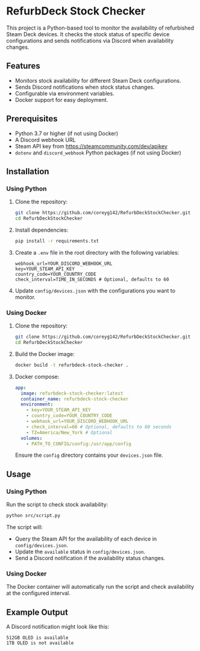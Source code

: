 # RefurbDeck Stock Checker

This project is a Python-based tool to monitor the availability of refurbished Steam Deck devices. It checks the stock status of specific device configurations and sends notifications via Discord when availability changes.

## Features

- Monitors stock availability for different Steam Deck configurations.
- Sends Discord notifications when stock status changes.
- Configurable via environment variables.
- Docker support for easy deployment.

## Prerequisites

- Python 3.7 or higher (if not using Docker)
- A Discord webhook URL
- Steam API key from https://steamcommunity.com/dev/apikey
- `dotenv` and `discord_webhook` Python packages (if not using Docker)

## Installation

### Using Python

1. Clone the repository:

   ```bash
   git clone https://github.com/coreyg142/RefurbDeckStockChecker.git
   cd RefurbDeckStockChecker
   ```

2. Install dependencies:

   ```bash
   pip install -r requirements.txt
   ```

3. Create a `.env` file in the root directory with the following variables:

   ```
   webhook_url=YOUR_DISCORD_WEBHOOK_URL
   key=YOUR_STEAM_API_KEY
   country_code=YOUR_COUNTRY_CODE
   check_interval=TIME_IN_SECONDS # Optional, defaults to 60
   ```

4. Update `config/devices.json` with the configurations you want to monitor.

### Using Docker

1. Clone the repository:

   ```bash
   git clone https://github.com/coreyg142/RefurbDeckStockChecker.git
   cd RefurbDeckStockChecker
   ```

2. Build the Docker image:

   ```bash
   docker build -t refurbdeck-stock-checker .
   ```

3. Docker compose:

   ```yaml
   app:
     image: refurbdeck-stock-checker:latest
     container_name: refurbdeck-stock-checker
     environment:
       - key=YOUR_STEAM_API_KEY
       - country_code=YOUR_COUNTRY_CODE
       - webhook_url=YOUR_DISCORD_WEBHOOK_URL
       - check_interval=60 # Optional, defaults to 60 seconds
       - TZ=America/New_York # Optional
     volumes:
       - PATH_TO_CONFIG/config:/usr/app/config
   ```

   Ensure the `config` directory contains your `devices.json` file.

## Usage

### Using Python

Run the script to check stock availability:

```bash
python src/script.py
```

The script will:

- Query the Steam API for the availability of each device in `config/devices.json`.
- Update the `available` status in `config/devices.json`.
- Send a Discord notification if the availability status changes.

### Using Docker

The Docker container will automatically run the script and check availability at the configured interval.

## Example Output

A Discord notification might look like this:

```
512GB OLED is available
1TB OLED is not available
```
